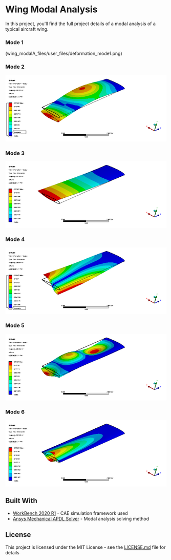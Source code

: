 # Wing Modal Analysis 
In this project, you'll find the full project details of a modal analysis of a typical aircraft wing.

### Mode 1
(wing_modalA_files/user_files/deformation_mode1.png)
### Mode 2
![](wing_modalA_files/user_files/deformation_mode2.png)
### Mode 3
![](wing_modalA_files/user_files/deformation_mode3.png)
### Mode 4
![](wing_modalA_files/user_files/deformation_mode4.png)
### Mode 5
![](wing_modalA_files/user_files/deformation_mode5.png)
### Mode 6
![](wing_modalA_files/user_files/deformation_mode6.png)

## Built With

* [WorkBench 2020 R1](https://www.ansys.com/products/platform) - CAE simulation framework used
* [Ansys Mechanical APDL Solver](https://www.ansys.com/services/training-center/structures/introduction-to-ansys-mechanical-apdl) - Modal analysis solving method

## License

This project is licensed under the MIT License - see the [LICENSE.md](LICENSE.md) file for details
